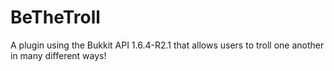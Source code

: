 BeTheTroll
==========

A plugin using the Bukkit API 1.6.4-R2.1 that allows users to troll one another in many different ways!
